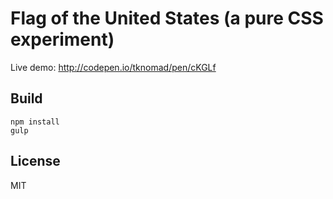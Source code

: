 # Flag of the United States (a pure CSS experiment)

Live demo: http://codepen.io/tknomad/pen/cKGLf

## Build

```
npm install
gulp
```

## License

MIT